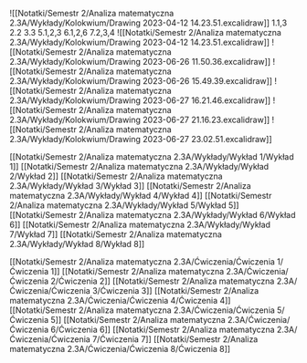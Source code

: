 ![[Notatki/Semestr 2/Analiza matematyczna 2.3A/Wykłady/Kolokwium/Drawing 2023-04-12 14.23.51.excalidraw]]
1.1,3
2.2
3.3
5.1,2,3
6.1,2,6
7.2,3,4
![[Notatki/Semestr 2/Analiza matematyczna 2.3A/Wykłady/Kolokwium/Drawing 2023-04-12 14.23.51.excalidraw]]
![[Notatki/Semestr 2/Analiza matematyczna 2.3A/Wykłady/Kolokwium/Drawing 2023-06-26 11.50.36.excalidraw]]
![[Notatki/Semestr 2/Analiza matematyczna 2.3A/Wykłady/Kolokwium/Drawing 2023-06-26 15.49.39.excalidraw]]
![[Notatki/Semestr 2/Analiza matematyczna 2.3A/Wykłady/Kolokwium/Drawing 2023-06-27 16.21.46.excalidraw]]
![[Notatki/Semestr 2/Analiza matematyczna 2.3A/Wykłady/Kolokwium/Drawing 2023-06-27 21.16.23.excalidraw]]
![[Notatki/Semestr 2/Analiza matematyczna 2.3A/Wykłady/Kolokwium/Drawing 2023-06-27 23.02.51.excalidraw]]

[[Notatki/Semestr 2/Analiza matematyczna 2.3A/Wykłady/Wykład 1/Wykład 1]]
[[Notatki/Semestr 2/Analiza matematyczna 2.3A/Wykłady/Wykład 2/Wykład 2]]
[[Notatki/Semestr 2/Analiza matematyczna 2.3A/Wykłady/Wykład 3/Wykład 3]]
[[Notatki/Semestr 2/Analiza matematyczna 2.3A/Wykłady/Wykład 4/Wykład 4]]
[[Notatki/Semestr 2/Analiza matematyczna 2.3A/Wykłady/Wykład 5/Wykład 5]]
[[Notatki/Semestr 2/Analiza matematyczna 2.3A/Wykłady/Wykład 6/Wykład 6]]
[[Notatki/Semestr 2/Analiza matematyczna 2.3A/Wykłady/Wykład 7/Wykład 7]]
[[Notatki/Semestr 2/Analiza matematyczna 2.3A/Wykłady/Wykład 8/Wykład 8]]

[[Notatki/Semestr 2/Analiza matematyczna 2.3A/Ćwiczenia/Ćwiczenia 1/Ćwiczenia 1]]
[[Notatki/Semestr 2/Analiza matematyczna 2.3A/Ćwiczenia/Ćwiczenia 2/Ćwiczenia 2]]
[[Notatki/Semestr 2/Analiza matematyczna 2.3A/Ćwiczenia/Ćwiczenia 3/Ćwiczenia 3]]
[[Notatki/Semestr 2/Analiza matematyczna 2.3A/Ćwiczenia/Ćwiczenia 4/Ćwiczenia 4]]
[[Notatki/Semestr 2/Analiza matematyczna 2.3A/Ćwiczenia/Ćwiczenia 5/Ćwiczenia 5]]
[[Notatki/Semestr 2/Analiza matematyczna 2.3A/Ćwiczenia/Ćwiczenia 6/Ćwiczenia 6]]
[[Notatki/Semestr 2/Analiza matematyczna 2.3A/Ćwiczenia/Ćwiczenia 7/Ćwiczenia 7]]
[[Notatki/Semestr 2/Analiza matematyczna 2.3A/Ćwiczenia/Ćwiczenia 8/Ćwiczenia 8]]